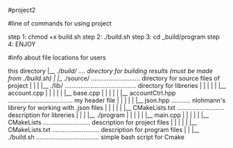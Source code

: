 #project2

#line of commands for using project

step 1: chmod +x build.sh
step 2: ./build.sh
step 3: cd _build/program
step 4: ENJOY

#info about file locations for users

this directory
|__ ./_build/ .... directory for building results (must be made from ./build.sh)
|
|__ ./source/ ............................ directory for source files of project
|   |
|   |__ ./lib/ ......................................... directory for libreries
|   |   |
|   |   |__ account.cpp
|   |   |
|   |   |__ base.cpp
|   |   |
|   |   |__ accountCtrl.hpp ..................................... my header file
|   |   |
|   |   |__ json.hpp ........... nlohmann's librery for working with .json files
|   |   |
|   |   |__ CMakeLists.txt ........................... description for libreries
|   |
|   |__ ./program
|   |   |
|   |   |__ main.cpp
|   |   |
|   |   |__ CMakeLists ........................... description for project files
|   |
|   |
|   |__ CMakeLists.txt ........................... description for program files
|   |
|__ ./build.sh .................................... simple bash script for Cmake



